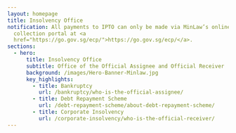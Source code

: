 ```yaml
---
layout: homepage
title: Insolvency Office
notification: All payments to IPTO can only be made via MinLaw’s online
  collection portal at <a
  href="https://go.gov.sg/ecp/">https://go.gov.sg/ecp/</a>.
sections:
  - hero:
      title: Insolvency Office
      subtitle: Office of the Official Assignee and Official Receiver
      background: /images/Hero-Banner-Minlaw.jpg
      key_highlights:
        - title: Bankruptcy
          url: /bankruptcy/who-is-the-official-assignee/
        - title: Debt Repayment Scheme
          url: /debt-repayment-scheme/about-debt-repayment-scheme/
        - title: Corporate Insolvency
          url: /corporate-insolvency/who-is-the-official-receiver/
---
```

